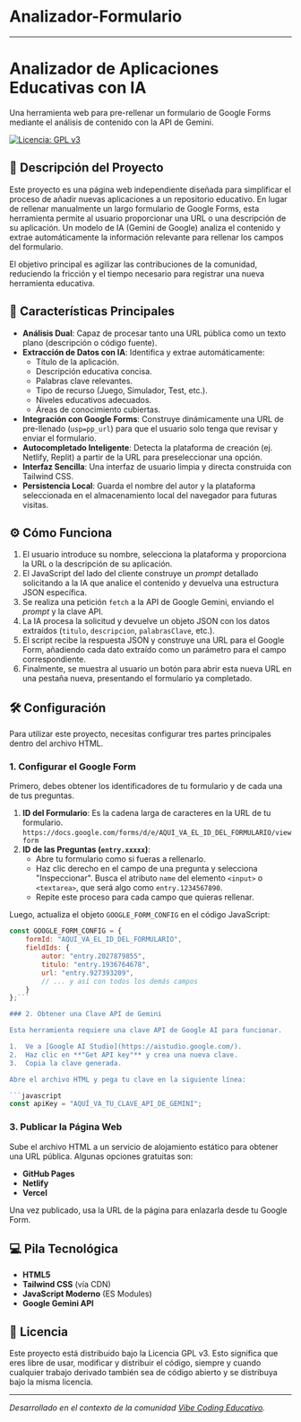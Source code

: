 # Analizador-Formulario
---

# Analizador de Aplicaciones Educativas con IA

Una herramienta web para pre-rellenar un formulario de Google Forms mediante el análisis de contenido con la API de Gemini.

[![Licencia: GPL v3](https://img.shields.io/badge/Licencia-GPLv3-blue.svg)](https://www.gnu.org/licenses/gpl-3.0)

## 📝 Descripción del Proyecto

Este proyecto es una página web independiente diseñada para simplificar el proceso de añadir nuevas aplicaciones a un repositorio educativo. En lugar de rellenar manualmente un largo formulario de Google Forms, esta herramienta permite al usuario proporcionar una URL o una descripción de su aplicación. Un modelo de IA (Gemini de Google) analiza el contenido y extrae automáticamente la información relevante para rellenar los campos del formulario.

El objetivo principal es agilizar las contribuciones de la comunidad, reduciendo la fricción y el tiempo necesario para registrar una nueva herramienta educativa.

## 🚀 Características Principales

*   **Análisis Dual**: Capaz de procesar tanto una URL pública como un texto plano (descripción o código fuente).
*   **Extracción de Datos con IA**: Identifica y extrae automáticamente:
    *   Título de la aplicación.
    *   Descripción educativa concisa.
    *   Palabras clave relevantes.
    *   Tipo de recurso (Juego, Simulador, Test, etc.).
    *   Niveles educativos adecuados.
    *   Áreas de conocimiento cubiertas.
*   **Integración con Google Forms**: Construye dinámicamente una URL de pre-llenado (`usp=pp_url`) para que el usuario solo tenga que revisar y enviar el formulario.
*   **Autocompletado Inteligente**: Detecta la plataforma de creación (ej. Netlify, Replit) a partir de la URL para preseleccionar una opción.
*   **Interfaz Sencilla**: Una interfaz de usuario limpia y directa construida con Tailwind CSS.
*   **Persistencia Local**: Guarda el nombre del autor y la plataforma seleccionada en el almacenamiento local del navegador para futuras visitas.

## ⚙️ Cómo Funciona

1.  El usuario introduce su nombre, selecciona la plataforma y proporciona la URL o la descripción de su aplicación.
2.  El JavaScript del lado del cliente construye un *prompt* detallado solicitando a la IA que analice el contenido y devuelva una estructura JSON específica.
3.  Se realiza una petición `fetch` a la API de Google Gemini, enviando el *prompt* y la clave API.
4.  La IA procesa la solicitud y devuelve un objeto JSON con los datos extraídos (`titulo`, `descripcion`, `palabrasClave`, etc.).
5.  El script recibe la respuesta JSON y construye una URL para el Google Form, añadiendo cada dato extraído como un parámetro para el campo correspondiente.
6.  Finalmente, se muestra al usuario un botón para abrir esta nueva URL en una pestaña nueva, presentando el formulario ya completado.

## 🛠️ Configuración

Para utilizar este proyecto, necesitas configurar tres partes principales dentro del archivo HTML.

### 1. Configurar el Google Form

Primero, debes obtener los identificadores de tu formulario y de cada una de tus preguntas.

1.  **ID del Formulario**: Es la cadena larga de caracteres en la URL de tu formulario.
    `https://docs.google.com/forms/d/e/AQUI_VA_EL_ID_DEL_FORMULARIO/viewform`
2.  **ID de las Preguntas (`entry.xxxxx`)**:
    *   Abre tu formulario como si fueras a rellenarlo.
    *   Haz clic derecho en el campo de una pregunta y selecciona "Inspeccionar". Busca el atributo `name` del elemento `<input>` o `<textarea>`, que será algo como `entry.1234567890`.
    *   Repite este proceso para cada campo que quieras rellenar.

Luego, actualiza el objeto `GOOGLE_FORM_CONFIG` en el código JavaScript:

```javascript
const GOOGLE_FORM_CONFIG = {
    formId: "AQUI_VA_EL_ID_DEL_FORMULARIO",
    fieldIds: {
        autor: "entry.2027879855",
        titulo: "entry.1936764678",
        url: "entry.927393209",
        // ... y así con todos los demás campos
    }
};```

### 2. Obtener una Clave API de Gemini

Esta herramienta requiere una clave API de Google AI para funcionar.

1.  Ve a [Google AI Studio](https://aistudio.google.com/).
2.  Haz clic en **"Get API key"** y crea una nueva clave.
3.  Copia la clave generada.

Abre el archivo HTML y pega tu clave en la siguiente línea:

```javascript
const apiKey = "AQUÍ_VA_TU_CLAVE_API_DE_GEMINI";
```

### 3. Publicar la Página Web

Sube el archivo HTML a un servicio de alojamiento estático para obtener una URL pública. Algunas opciones gratuitas son:
*   **GitHub Pages**
*   **Netlify**
*   **Vercel**

Una vez publicado, usa la URL de la página para enlazarla desde tu Google Form.

## 💻 Pila Tecnológica

*   **HTML5**
*   **Tailwind CSS** (vía CDN)
*   **JavaScript Moderno** (ES Modules)
*   **Google Gemini API**

## 📄 Licencia

Este proyecto está distribuido bajo la Licencia GPL v3. Esto significa que eres libre de usar, modificar y distribuir el código, siempre y cuando cualquier trabajo derivado también sea de código abierto y se distribuya bajo la misma licencia.

---
*Desarrollado en el contexto de la comunidad [Vibe Coding Educativo](https://t.me/vceduca).*
